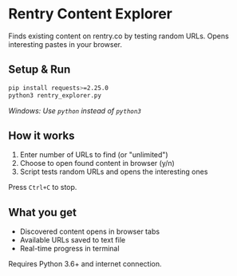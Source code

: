 # Rentry Content Explorer

Finds existing content on rentry.co by testing random URLs. Opens interesting pastes in your browser.

## Setup & Run

```bash
pip install requests>=2.25.0 
python3 rentry_explorer.py
```

*Windows: Use `python` instead of `python3`*

## How it works

1. Enter number of URLs to find (or "unlimited")
2. Choose to open found content in browser (y/n)
3. Script tests random URLs and opens the interesting ones

Press `Ctrl+C` to stop.

## What you get

- Discovered content opens in browser tabs
- Available URLs saved to text file
- Real-time progress in terminal

Requires Python 3.6+ and internet connection.
